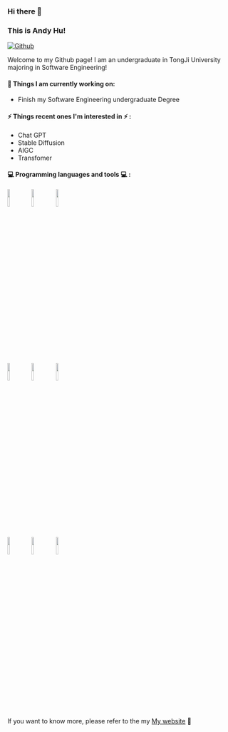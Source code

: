 ### Hi there 👋 

### This is Andy Hu!

[![Github](https://img.shields.io/badge/-Github-000?style=flat&logo=Github&logoColor=white)](https://github.com/Anyna918)

Welcome to my Github page! I am an undergraduate in TongJi University majoring in Software Engineering!

#### 🌱 Things I am currently working on: 

- Finish my Software Engineering undergraduate Degree  

#### ⚡ Things recent ones I'm interested in ⚡ : 

- Chat GPT
- Stable Diffusion
- AIGC
- Transfomer

#### :computer: Programming languages and tools :computer: : 

<p>
<code><img width="10%" src="https://www.vectorlogo.zone/logos/ubuntu/ubuntu-ar21.svg"></code>
<code><img width="10%" src="https://www.vectorlogo.zone/logos/python/python-ar21.svg"></code>
<code><img width="10%" src="https://www.vectorlogo.zone/logos/tensorflow/tensorflow-ar21.svg"></code>
<br />
<code><img width="10%" src="https://www.vectorlogo.zone/logos/git-scm/git-scm-ar21.svg"></code>
<code><img width="10%" src="https://www.vectorlogo.zone/logos/virtualbox/virtualbox-ar21.svg"></code>
<code><img width="10%" src="https://www.vectorlogo.zone/logos/visualstudio_code/visualstudio_code-ar21.svg"></code>
<br />
<code><img width="10%" src="https://www.vectorlogo.zone/logos/reactjs/reactjs-ar21.svg"></code>
<code><img width="10%" src="https://www.vectorlogo.zone/logos/w3_css/w3_css-ar21.svg"></code>
<code><img width="10%" src="https://www.vectorlogo.zone/logos/broccolijs/broccolijs-ar21.svg"></code>
</p>

If you want to know more, please refer to the my [My website](http://106.54.26.30:3000) 🚀
